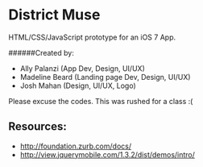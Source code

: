 # District Muse

HTML/CSS/JavaScript prototype for an iOS 7 App.

######Created by:
- Ally Palanzi (App Dev, Design, UI/UX)
- Madeline Beard (Landing page Dev, Design, UI/UX)
- Josh Mahan (Design, UI/UX, Logo)

Please excuse the codes. This was rushed for a class :(


## Resources: 
- http://foundation.zurb.com/docs/
- http://view.jquerymobile.com/1.3.2/dist/demos/intro/